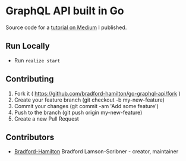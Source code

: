 # GraphQL API built in Go
Source code for a [tutorial on Medium](https://medium.com/@bradford_hamilton/building-an-api-with-graphql-and-go-9350df5c9356) I published.

## Run Locally
  - Run `realize start`

## Contributing

1. Fork it ( https://github.com/bradford-hamilton/go-graphql-api/fork )
2. Create your feature branch (git checkout -b my-new-feature)
3. Commit your changes (git commit -am 'Add some feature')
4. Push to the branch (git push origin my-new-feature)
5. Create a new Pull Request

## Contributors

- [Bradford-Hamilton](https://github.com/bradford-hamilton) Bradford Lamson-Scribner - creator, maintainer
